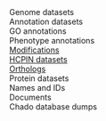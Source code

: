 <div class="menu-item"><a routerLink="//downloads/genome-datasets">Genome datasets</a></div>
<div class="menu-item"><a routerLink="//downloads/genome-datasets#Annotation_datasets">Annotation datasets</a></div>
<div class="sub-menu-item"><a routerLink="/downloads/go-annotations">GO annotations</a></div>
<div class="sub-menu-item"><a routerLink="/downloads/phenotype-annotations">Phenotype annotations</a></div>
<div class="sub-menu-item"><a href="ftp://ftp.pombase.org/pombe/annotations/modifications/">Modifications</a></div>
<div class="sub-menu-item"><a href="ftp://ftp.pombase.org/pombe/exports/">HCPIN datasets</a></div>
<div class="sub-menu-item"><a href="ftp://ftp.pombase.org/pombe/orthologs/">Orthologs</a></div>
<div class="menu-item"><a routerLink="//downloads/protein-datasets">Protein datasets</a></div>
<div class="menu-item"><a routerLink="/downloads/names-and-identifiers">Names and IDs</a></div>
<div class="menu-item"><a routerLink="/documents">Documents</a></div>
<div class="menu-item"><a routerLink="/downloads/chado-database-dumps">Chado database dumps</a></div>
